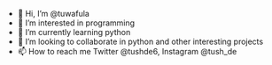 - 👋 Hi, I’m @tuwafula
- 👀 I’m interested in programming
- 🌱 I’m currently learning python
- 💞️ I’m looking to collaborate in python and other interesting projects
- 📫 How to reach me Twitter @tushde6, Instagram @tush_de

<!---
tuwafula/tuwafula is a ✨ special ✨ repository because its `README.md` (this file) appears on your GitHub profile.
You can click the Preview link to take a look at your changes.
--->
